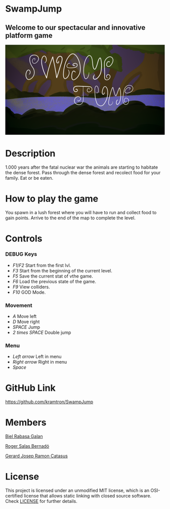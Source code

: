 # SwampJump

## Welcome to our spectacular and innovative platform game

![](https://github.com/kramtron/SwampJump/blob/main/SwampJump/Output/Assets/Menu/gameIntro.png)
# Description

1.000 years after the fatal nuclear war the animals are starting to habitate the dense forest. Pass through the dense forest and recolect food for your family. Eat or be eaten.


# How to play the game

You spawn in a lush forest where you will have to run and collect food to gain points. Arrive to the end of the map to complete the level.

# Controls

### DEBUG Keys

* *F1*/*F2* Start from the first lvl.
* *F3* Start from the beginning of the current level.
* *F5* Save the current stat of vthe game.
* *F6* Load the previous state of the game.
* *F9* View colliders.
* *F10* GOD Mode.

### Movement

* *A* Move left
* *D* Move right
* *SPACE* Jump
* *2 times SPACE* Double jump

### Menu

* *Left arrow* Left in menu
* *Right arrow* Right in menu
* *Space*


# GitHub Link
https://github.com/kramtron/SwampJump


# Members

[Biel Rabasa Galan](https://github.com/bielrabasa)

[Roger Salas Bernadó](https://github.com/Draquian)

[Gerard Josep Ramon Catasus](https://github.com/kramtron)

# License

This project is licensed under an unmodified MIT license, which is an OSI-certified license that allows static linking with closed source software. 
Check [LICENSE](LICENSE) for further details.

